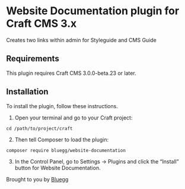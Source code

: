 # Website Documentation plugin for Craft CMS 3.x

Creates two links within admin for Styleguide and CMS Guide

## Requirements

This plugin requires Craft CMS 3.0.0-beta.23 or later.

## Installation

To install the plugin, follow these instructions.

1. Open your terminal and go to your Craft project:

```
cd /path/to/project/craft
```
2. Then tell Composer to load the plugin:

```
composer require bluegg/website-documentation
```

3. In the Control Panel, go to Settings → Plugins and click the “Install” button for Website Documentation.


Brought to you by [Bluegg](https://bluegg.co.uk)
